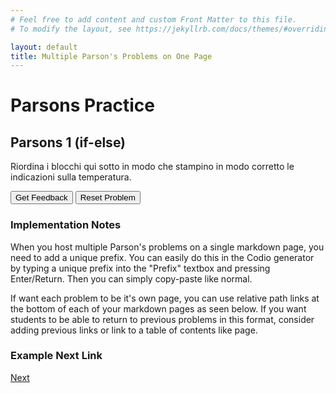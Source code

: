 ```yaml
---
# Feel free to add content and custom Front Matter to this file.
# To modify the layout, see https://jekyllrb.com/docs/themes/#overriding-theme-defaults

layout: default
title: Multiple Parson's Problems on One Page
---
```

# Parsons Practice

## Parsons 1 (if-else)
Riordina i blocchi qui sotto in modo che stampino in modo corretto le indicazioni sulla temperatura.

<div id="p1exam-unibo-sortableTrash" class="sortable-code"></div> 
<div id="p1exam-unibo-sortable" class="sortable-code"></div> 
<div style="clear:both;"></div> 
<p> 
    <input id="p1exam-unibo-feedbackLink" value="Get Feedback" type="button" /> 
    <input id="p1exam-unibo-newInstanceLink" value="Reset Problem" type="button" /> 
</p> 
<script type="text/javascript"> 
(function(){
  var initial = "#include &lt;iostream&gt;\n" +
    "using namespace std;\n" +
    "int main(){\n" +
    "    int temperatura;\n" +
    "    string risultato = &quot;&quot;;\n" +
    "    cout &lt;&lt; &quot;Inserisci la temperatura \nesterna in gradi Celsius: &quot;;\n" +
    "    cin &gt;&gt; temperatura;\n" +
    "    if (temperatura &gt;= 30){\n" +
    "        risultato = &quot;Fa molto caldo oggi!&quot;;\n" +
    "    }\n" +
    "    else {\n" +
    "        risultato = &quot;La temperatura è piacevole oggi.&quot;;\n" +
    "    }\n" +
    "    cout &lt;&lt; risultato &lt;&lt; endl;\n" +
    "    return 0;\n" +
    "}\n" +
    "risultato = (temperatura &gt;= 30) : &quot;Fa molto caldo oggi!&quot; \n? &quot;La temperatura è sopportabile.&quot;; #distractor";
  var parsonsPuzzle = new ParsonsWidget({
    "sortableId": "p1exam-unibo-sortable",
    "max_wrong_lines": 10,
    "grader": ParsonsWidget._graders.LineBasedGrader,
    "exec_limit": 2500,
    "can_indent": true,
    "x_indent": 50,
    "lang": "en",
    "show_feedback": true,
    "trashId": "p1exam-unibo-sortableTrash"
  });
  parsonsPuzzle.init(initial);
  parsonsPuzzle.shuffleLines();
  $("#p1exam-unibo-newInstanceLink").click(function(event){ 
      event.preventDefault(); 
      parsonsPuzzle.shuffleLines(); 
  }); 
  $("#p1exam-unibo-feedbackLink").click(function(event){ 
      event.preventDefault(); 
      parsonsPuzzle.getFeedback(); 
  }); 
})(); 
</script>

### Implementation Notes

When you host multiple Parson's problems on a single markdown page, you need to add a unique prefix. You can easily do this in the Codio generator by typing a unique prefix into the "Prefix" textbox and pressing Enter/Return. Then you can simply copy-paste like normal.

If want each problem to be it's own page, you can use relative path links at the bottom of each of your markdown pages as seen below. If you want students to be able to return to previous problems in this format, consider adding previous links or link to a table of contents like page.

### Example Next Link
[Next](./parsons/example1.html)
